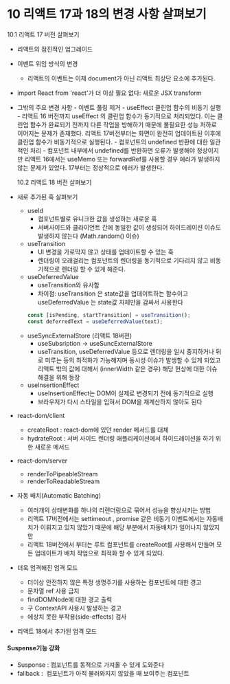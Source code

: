 # 10 리액트 17과 18의 변경 사항 살펴보기

10.1 리액트 17 버전 살펴보기

- 리액트의 점진적인 업그레이드
- 이벤트 위임 방식의 변경
  - 리액트의 이벤트는 이제 document가 아닌 리액트 최상단 요소에 추가된다.
- import React from 'react'가 더 이상 필요 없다: 새로운 JSX transform
- 그밖의 주요 변경 사항 - 이벤트 풀링 제거 - useEffect 클린업 함수의 비동기 실행 - 리액트 16 버전까지 useEffect 의 클린업 함수가 동기적으로 처리되었다. 이는 클린업 함수가 완료되기 전까지 다른 작업을 방해하기 때문에 불필요한 성능 저하로 이어지는 문제가 존재했다. 리액트 17버전부터는 화면이 완전히 업데이트된 이후에 클린업 함수가 비동기적으로 실행된다. - 컴포넌트의 undefined 반환에 대한 일관적인 처리 - 컴포넌트 내부에서 undefined를 반환하면 오류가 발생해야 정상이지만 리액트 16에서는 useMemo 또는 forwardRef를 사용할 경우 에러가 발생하지 않는 문제가 있었다. 17부터는 정상적으로 에러가 발생한다.

  10.2 리액트 18 버전 살펴보기

- 새로 추가된 훅 살펴보기
  - useId
    - 컴포넌트별로 유니크한 값을 생성하는 새로운 훅
    - 서버사이드와 클라이언트 간에 동일한 값이 생성되어 하이드레이션 이슈도 발생하지 않는다 (Math.random() 이슈)
  - useTransition
    - UI 변경을 가로막지 않고 상태를 업데이트할 수 있는 훅
    - 렌더링이 오래걸리는 컴포넌트의 렌더링을 동기적으로 기다리지 않고 비동기적으로 렌더링 할 수 있게 해준다.
  - useDeferredValue
    - useTransition와 유사함
    - 차이점: useTransition 은 state값을 업데이트하는 함수이고 useDeferredValue 는 state값 자체만을 감싸서 사용한다
    ```typescript
    const [isPending, startTransition] = useTransition();
    const deferredText = useDeferredValue(text);
    ```
  - useSyncExternalStore (리액트 18버젼)
    - useSubsription -> useSuncExternalStore
    - useTransition, useDeferredValue 등으로 렌더링을 일시 중지하거나 뒤로 미루는 등의 최적화가 가능해지며 동시성 이슈가 발생할 수 있게 되었고 리액트 밖의 값에 대해서 (innerWidth 같은 경우) 해당 현상에 대한 이슈 해결을 위해 등장
  - useInsertionEffect
    - useInsertionEffect는 DOM이 실제로 변경되기 전에 동기적으로 실행
    - 브라우저가 다시 스타일을 입혀서 DOM을 재계산하지 않아도 된다
- react-dom/client
  - createRoot : react-dom에 있던 render 메서드를 대체
  - hydrateRoot : 서버 사이드 렌더링 애플리케이션에서 하이드레이션을 하기 위한 새로운 메서드
- react-dom/server
  - renderToPipeableStream
  - renderToReadableStream
- 자동 배치(Automatic Batching)
  - 여러개의 상태변화를 하나의 리렌더링으로 묶어서 성능을 향상시키는 방법
  - 리액트 17버전에서는 settimeout , promise 같은 비동기 이벤트에서는 자동배치가 이뤄지고 있지 않았기 때문에 해당 부분에서 자동배치가 일어나지 않았지만
  - 리액트 18버전에서 부터는 루트 컴포넌트를 createRoot를 사용해서 만들며 모든 업데이트가 배치 작업으로 최적화 할 수 있게 되었다.
- 더욱 엄격해진 엄격 모드
  - 더이상 안전하지 않은 특정 생명주기를 사용하는 컴포넌트에 대한 경고
  - 문자열 ref 사용 금지
  - findDOMNode에 대한 경고 출력
  - 구 ContextAPI 사용시 발생하는 경고
  - 에상치 못한 부작용(side-effects) 검사
- 리액트 18에서 추가된 엄격 모드

#### Suspense기능 강화

- Susponse : 컴포넌트를 동적으로 가져올 수 있게 도와준다
- fallback :  컴포넌트가 아직 불러와지지 않았을 때 보여주는 컴포넌트
